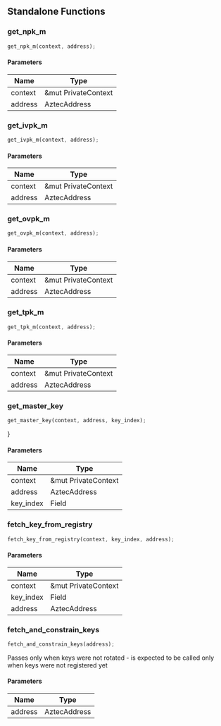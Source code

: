 ## Standalone Functions

### get_npk_m

```rust
get_npk_m(context, address);
```

#### Parameters
| Name | Type |
| --- | --- |
| context | &mut PrivateContext |
| address | AztecAddress |

### get_ivpk_m

```rust
get_ivpk_m(context, address);
```

#### Parameters
| Name | Type |
| --- | --- |
| context | &mut PrivateContext |
| address | AztecAddress |

### get_ovpk_m

```rust
get_ovpk_m(context, address);
```

#### Parameters
| Name | Type |
| --- | --- |
| context | &mut PrivateContext |
| address | AztecAddress |

### get_tpk_m

```rust
get_tpk_m(context, address);
```

#### Parameters
| Name | Type |
| --- | --- |
| context | &mut PrivateContext |
| address | AztecAddress |

### get_master_key

```rust
get_master_key(context, address, key_index);
```

}

#### Parameters
| Name | Type |
| --- | --- |
| context | &mut PrivateContext |
| address | AztecAddress |
| key_index | Field |

### fetch_key_from_registry

```rust
fetch_key_from_registry(context, key_index, address);
```

#### Parameters
| Name | Type |
| --- | --- |
| context | &mut PrivateContext |
| key_index | Field |
| address | AztecAddress |

### fetch_and_constrain_keys

```rust
fetch_and_constrain_keys(address);
```

Passes only when keys were not rotated - is expected to be called only when keys were not registered yet

#### Parameters
| Name | Type |
| --- | --- |
| address | AztecAddress |

